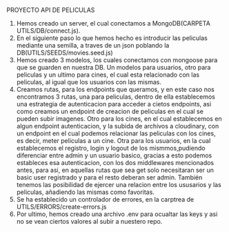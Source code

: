 PROYECTO API DE PELICULAS
 1. Hemos creado un server, el cual conectamos a MongoDB(CARPETA UTILS/DB/connect.js).
 2. En el siguiente paso lo que hemos hecho es introducir las peliculas mediante una semilla, a traves de un json poblando la DB(UTILS/SEEDS/movies.seed.js)
 3. Hemos creado 3 modelos, los cuales conectamos con mongoose para que se guarden en nuestra DB. Un modelos para usuarios, otro para peliculas y un ultimo para cines, el cual esta relacionado con las peliculas, al igual que los usuarios con las mismas.
 4. Creamos rutas, para los endpoints que queramos, y en este caso nos encontramos 3 rutas, una para peliculas, dentro de ella establecemos una estrategia de autenticacion para acceder a cietos endpoints, asi como creamos un endpoint de creacion de peliculas en el cual se pueden subir imagenes. Otro para los cines, en el cual establecemos en algun endpoint autenticacion, y la subida de archivos a cloudinary, con un endpoint en el cual podemos relacionar las peliculas con los cines, es decir, meter peliculas a un cine. Otra para los usuarios, en la cual establecemos el registro, login y logout de los mismmos,pudiendo diferenciar entre admin y un usuario basico, gracias a esto podemos estableces esa autenticacion, con los dos middlewares mencionados antes, para asi, en aquellas rutas que sea get solo necesitaran ser un basic user registrado y para el resto deberan ser admin. También tenemos las posibilidad de ejercer una relacion entre los ususarios y las peliculas, añadiendo las mismas como favoritas.
 5. Se ha establecido un controlador de errores, en la carptrea de UTILS/ERRORS/create-errors.js
 6. Por ultimo, hemos creado una archivo .env para ocualtar las keys y asi no se vean ciertos valores al subir a nuestero repo. 




